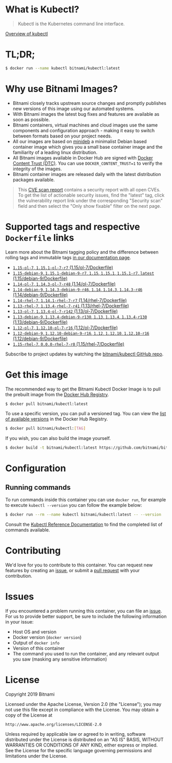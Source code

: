 
# What is Kubectl?

> Kubectl is the Kubernetes command line interface.

[Overview of kubectl](https://kubernetes.io/docs/reference/kubectl/overview/)

# TL;DR;

```bash
$ docker run --name kubectl bitnami/kubectl:latest
```

# Why use Bitnami Images?

* Bitnami closely tracks upstream source changes and promptly publishes new versions of this image using our automated systems.
* With Bitnami images the latest bug fixes and features are available as soon as possible.
* Bitnami containers, virtual machines and cloud images use the same components and configuration approach - making it easy to switch between formats based on your project needs.
* All our images are based on [minideb](https://github.com/bitnami/minideb) a minimalist Debian based container image which gives you a small base container image and the familiarity of a leading linux distribution.
* All Bitnami images available in Docker Hub are signed with [Docker Content Trust (DTC)](https://docs.docker.com/engine/security/trust/content_trust/). You can use `DOCKER_CONTENT_TRUST=1` to verify the integrity of the images.
* Bitnami container images are released daily with the latest distribution packages available.


> This [CVE scan report](https://quay.io/repository/bitnami/kubectl?tab=tags) contains a security report with all open CVEs. To get the list of actionable security issues, find the "latest" tag, click the vulnerability report link under the corresponding "Security scan" field and then select the "Only show fixable" filter on the next page.

# Supported tags and respective `Dockerfile` links

Learn more about the Bitnami tagging policy and the difference between rolling tags and immutable tags [in our documentation page](https://docs.bitnami.com/containers/how-to/understand-rolling-tags-containers/).


* [`1.15-ol-7`, `1.15.1-ol-7-r7` (1.15/ol-7/Dockerfile)](https://github.com/bitnami/bitnami-docker-kubectl/blob/1.15.1-ol-7-r7/1.15/ol-7/Dockerfile)
* [`1.15-debian-9`, `1.15.1-debian-9-r7`, `1.15`, `1.15.1`, `1.15.1-r7`, `latest` (1.15/debian-9/Dockerfile)](https://github.com/bitnami/bitnami-docker-kubectl/blob/1.15.1-debian-9-r7/1.15/debian-9/Dockerfile)
* [`1.14-ol-7`, `1.14.3-ol-7-r48` (1.14/ol-7/Dockerfile)](https://github.com/bitnami/bitnami-docker-kubectl/blob/1.14.3-ol-7-r48/1.14/ol-7/Dockerfile)
* [`1.14-debian-9`, `1.14.3-debian-9-r46`, `1.14`, `1.14.3`, `1.14.3-r46` (1.14/debian-9/Dockerfile)](https://github.com/bitnami/bitnami-docker-kubectl/blob/1.14.3-debian-9-r46/1.14/debian-9/Dockerfile)
* [`1.14-rhel-7`, `1.14.1-rhel-7-r7` (1.14/rhel-7/Dockerfile)](https://github.com/bitnami/bitnami-docker-kubectl/blob/1.14.1-rhel-7-r7/1.14/rhel-7/Dockerfile)
* [`1.13-rhel-7`, `1.13.4-rhel-7-r41` (1.13/rhel-7/Dockerfile)](https://github.com/bitnami/bitnami-docker-kubectl/blob/1.13.4-rhel-7-r41/1.13/rhel-7/Dockerfile)
* [`1.13-ol-7`, `1.13.4-ol-7-r142` (1.13/ol-7/Dockerfile)](https://github.com/bitnami/bitnami-docker-kubectl/blob/1.13.4-ol-7-r142/1.13/ol-7/Dockerfile)
* [`1.13-debian-9`, `1.13.4-debian-9-r130`, `1.13`, `1.13.4`, `1.13.4-r130` (1.13/debian-9/Dockerfile)](https://github.com/bitnami/bitnami-docker-kubectl/blob/1.13.4-debian-9-r130/1.13/debian-9/Dockerfile)
* [`1.12-ol-7`, `1.12.10-ol-7-r16` (1.12/ol-7/Dockerfile)](https://github.com/bitnami/bitnami-docker-kubectl/blob/1.12.10-ol-7-r16/1.12/ol-7/Dockerfile)
* [`1.12-debian-9`, `1.12.10-debian-9-r16`, `1.12`, `1.12.10`, `1.12.10-r16` (1.12/debian-9/Dockerfile)](https://github.com/bitnami/bitnami-docker-kubectl/blob/1.12.10-debian-9-r16/1.12/debian-9/Dockerfile)
* [`1.15-rhel-7`, `0.0.0-rhel-7-r0` (1.15/rhel-7/Dockerfile)](https://github.com/bitnami/bitnami-docker-kubectl/blob/0.0.0-rhel-7-r0/1.15/rhel-7/Dockerfile)

Subscribe to project updates by watching the [bitnami/kubectl GitHub repo](https://github.com/bitnami/bitnami-docker-kubectl).

# Get this image

The recommended way to get the Bitnami Kubectl Docker Image is to pull the prebuilt image from the [Docker Hub Registry](https://hub.docker.com/r/bitnami/kubectl).

```bash
$ docker pull bitnami/kubectl:latest
```

To use a specific version, you can pull a versioned tag. You can view the [list of available versions](https://hub.docker.com/r/bitnami/kubectl/tags/) in the Docker Hub Registry.

```bash
$ docker pull bitnami/kubectl:[TAG]
```

If you wish, you can also build the image yourself.

```bash
$ docker build -t bitnami/kubectl:latest https://github.com/bitnami/bitnami-docker-kubectl.git
```

# Configuration

## Running commands

To run commands inside this container you can use `docker run`, for example to execute `kubectl --version` you can follow the example below:

```bash
$ docker run --rm --name kubectl bitnami/kubectl:latest -- --version
```

Consult the [Kubectl Reference Documentation](https://kubernetes.io/docs/reference/generated/kubectl/kubectl-commands) to find the completed list of commands available.

# Contributing

We'd love for you to contribute to this container. You can request new features by creating an [issue](https://github.com/bitnami/bitnami-docker-kubectl/issues), or submit a [pull request](https://github.com/bitnami/bitnami-docker-kubectl/pulls) with your contribution.

# Issues

If you encountered a problem running this container, you can file an [issue](https://github.com/bitnami/bitnami-docker-kubectl/issues). For us to provide better support, be sure to include the following information in your issue:

- Host OS and version
- Docker version (`docker version`)
- Output of `docker info`
- Version of this container
- The command you used to run the container, and any relevant output you saw (masking any sensitive information)

# License

Copyright 2019 Bitnami

Licensed under the Apache License, Version 2.0 (the "License");
you may not use this file except in compliance with the License.
You may obtain a copy of the License at

    http://www.apache.org/licenses/LICENSE-2.0

Unless required by applicable law or agreed to in writing, software
distributed under the License is distributed on an "AS IS" BASIS,
WITHOUT WARRANTIES OR CONDITIONS OF ANY KIND, either express or implied.
See the License for the specific language governing permissions and
limitations under the License.
